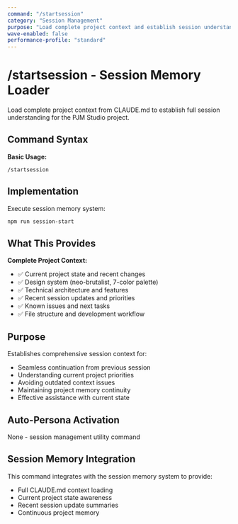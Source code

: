```yaml
---
command: "/startsession"
category: "Session Management"
purpose: "Load complete project context and establish session understanding"
wave-enabled: false
performance-profile: "standard"
---
```


# /startsession - Session Memory Loader

Load complete project context from CLAUDE.md to establish full session understanding for the PJM Studio project.

## Command Syntax

**Basic Usage:**
```
/startsession
```

## Implementation

Execute session memory system:

```bash
npm run session-start
```

## What This Provides

**Complete Project Context:**
- ✅ Current project state and recent changes
- ✅ Design system (neo-brutalist, 7-color palette)
- ✅ Technical architecture and features
- ✅ Recent session updates and priorities
- ✅ Known issues and next tasks
- ✅ File structure and development workflow

## Purpose

Establishes comprehensive session context for:
- Seamless continuation from previous session
- Understanding current project priorities
- Avoiding outdated context issues
- Maintaining project memory continuity
- Effective assistance with current state

## Auto-Persona Activation

None - session management utility command

## Session Memory Integration

This command integrates with the session memory system to provide:
- Full CLAUDE.md context loading
- Current project state awareness
- Recent session update summaries
- Continuous project memory